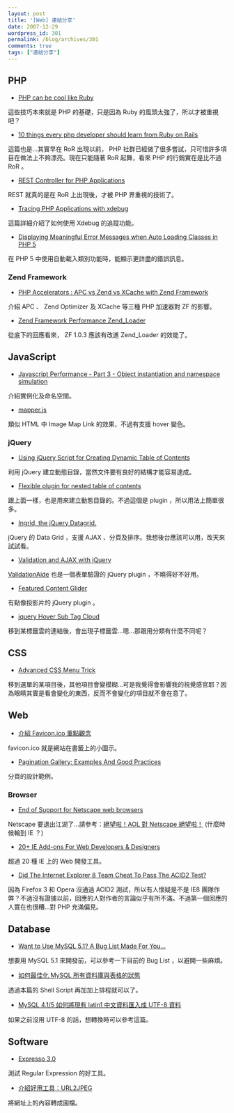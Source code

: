 ```yaml
---
layout: post
title: '[Web] 連結分享'
date: 2007-12-29
wordpress_id: 301
permalink: /blog/archives/301
comments: true
tags: ["連結分享"]
---
```


<!--more-->

## PHP

* [PHP can be cool like Ruby](http://codesnipers.com/?q=php-can-be-cool-like-ruby)

這些技巧本來就是 PHP 的基礎，只是因為 Ruby 的風頭太強了，所以才被重視吧？

* [10 things every php developer should learn from Ruby on Rails](http://reinholdweber.com/?p=6)

這篇也是...其實早在 RoR 出現以前， PHP 社群已經做了很多嘗試，只可惜許多項目在做法上不夠漂亮。現在只能隨著 RoR 起舞，看來 PHP 的行銷實在是比不過 RoR 。

* [REST Controller for PHP Applications](http://jan.prima.de/~jan/plok/archives/115-REST-Controller-for-PHP-Applications.html)

REST 就真的是在 RoR 上出現後，才被 PHP 界重視的技術了。

* [Tracing PHP Applications with xdebug](http://devzone.zend.com/article/2871-Tracing-PHP-Applications-with-xdebug)

這篇詳細介紹了如何使用 Xdebug 的追蹤功能。

* [Displaying Meaningful Error Messages when Auto Loading Classes in PHP 5](http://www.devshed.com/c/a/PHP/Displaying-Meaningful-Error-Messages-when-Auto-Loading-Classes-in-PHP-5/)

在 PHP 5 中使用自動載入類別功能時，能顯示更詳盡的錯誤訊息。 



### Zend Framework

* [PHP Accelerators : APC vs Zend vs XCache with Zend Framework](http://blog.digitalstruct.com/2007/12/23/php-accelerators-apc-vs-zend-vs-xcache-with-zend-framework/)

介紹 APC 、 Zend Optimizer 及 XCache 等三種 PHP 加速器對 ZF 的影響。

* [Zend Framework Performance Zend_Loader](http://blog.digitalstruct.com/2007/12/23/zend-framework-performance-zend_loader/)

從底下的回應看來， ZF 1.0.3 應該有改進 Zend_Loader 的效能了。



## JavaScript

* [Javascript Performance - Part 3 - Object instantiation and namespace simulation](http://www.hrcerqueira.com/javascript-performance-part-3-object-instantiation-and-namespace-simulation/)

介紹實例化及命名空間。

* [mapper.js](http://www.netzgesta.de/mapper/)

類似 HTML 中 Image Map Link 的效果，不過有支援 hover 變色。



### jQuery

* [Using jQuery Script for Creating Dynamic Table of Contents](http://www.packtpub.com/article/using-jquery-script-for-creating-dynamic-table-of-contents/lt)

利用 jQuery 建立動態目錄，當然文件要有良好的結構才能容易達成。

* [Flexible plugin for nested table of contents](http://blog.rebeccamurphey.com/2007/12/24/jquery-table-of-contents-plugin-nested/)

跟上面一樣，也是用來建立動態目錄的。不過這個是 plugin ，所以用法上簡單很多。 

* [Ingrid, the jQuery Datagrid.](http://reconstrukt.com/ingrid/)

jQuery 的 Data Grid ，支援 AJAX 、分頁及排序。我想後台應該可以用，改天來試試看。

* [Validation and AJAX with jQuery](http://www.prodevtips.com/2007/12/28/validation-and-ajax-with-jquery/)

[ValidationAide](http://www.stebrennan.force9.co.uk/validationaide/index.htm) 也是一個表單驗證的 jQuery plugin ，不曉得好不好用。

* [Featured Content Glider](http://www.dynamicdrive.com/dynamicindex17/featuredcontentglider.htm)

有點像投影片的 jQuery plugin 。

* [jquery Hover Sub Tag Cloud](http://www.noupe.com/ajax/jquery-hover-sub-tag-cloud.html)

移到某標籤雲的連結後，會出現子標籤雲...嗯...那跟用分類有什麼不同呢？



## CSS

* [Advanced CSS Menu Trick](http://www.3point7designs.com/blog/2007/12/22/advanced-css-menu-trick/)

移到選單的某項目後，其他項目會變模糊...可是我覺得會影響我的視覺感官耶？因為眼睛其實是看會變化的東西，反而不會變化的項目就不會在意了。



## Web

* [ 介紹 Favicon.ico 重點觀念](http://blog.miniasp.com/post/2007/12/Introduce-faviconico-and-important-concept.aspx)

favicon.ico 就是網站在書籤上的小圖示。

* [Pagination Gallery: Examples And Good Practices](http://www.smashingmagazine.com/2007/11/16/pagination-gallery-examples-and-good-practices/)

分頁的設計範例。



### Browser

* [End of Support for Netscape web browsers](http://blog.netscape.com/2007/12/28/end-of-support-for-netscape-web-browsers/)

Netscape 要退出江湖了...請參考：[絕望啦！AOL 對 Netscape 絕望啦！](http://mozlinks-zh.blogspot.com/2007/12/aol-netscape.html) (什麼時候輪到 IE ？) 

* [20+ IE Add-ons For Web Developers &amp; Designers](http://www.techdune.com/2007/10/05/20-ie-add-ons-for-web-developers-designers/)

超過 20 種 IE 上的 Web 開發工具。 

* [Did The Internet Explorer 8 Team Cheat To Pass The ACID2 Test?](http://www.jondavis.net/blog/post/2007/12/Did-The-Internet-Explorer-8-Team-Cheat-To-Pass-The-ACID2-Test.aspx)

因為 Firefox 3 和 Opera 沒通過 ACID2 測試，所以有人懷疑是不是 IE8 團隊作弊？不過沒有證據以前，回應的人對作者的言論似乎有所不滿。不過第一個回應的人實在也很糟...對 PHP 充滿偏見。 



## Database

* [Want to Use MySQL 5.1? A Bug List Made For You...](http://www.jpipes.com/index.php?/archives/205-Want-to-Use-MySQL-5.1-A-Bug-List-Made-For-You....html)

想要用 MySQL 5.1 來開發前，可以參考一下目前的 Bug List ，以避開一些麻煩。

* [如何最佳化 MySQL 所有資料庫與表格的狀態](http://blog.miniasp.com/post/2007/12/How-to-optimize-all-the-MySQL-tables-of-every-databases.aspx)

透過本篇的 Shell Script 再加加上排程就可以了。

* [MySQL 4.1/5 如何將現有 latin1 中文資料匯入成 UTF-8 資料](http://blog.miniasp.com/post/2007/12/How-to-convert-MySQL-41-and-50-latin1-encoding-to-UTF-8.aspx)

如果之前沒用 UTF-8 的話，想轉換時可以參考這篇。



## Software

* [Expresso  3.0](http://www.ultrapico.com/Expresso.htm)

測試 Regular Expression 的好工具。

* [介紹好用工具：URL2JPEG](http://blog.miniasp.com/post/2007/12/Useful-tools-URL2JPEG.aspx)

將網址上的內容轉成圖檔。


